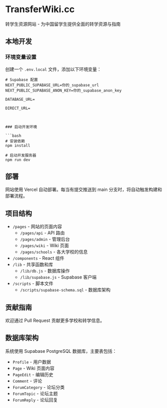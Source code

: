 # TransferWiki.cc

转学生资源网站 - 为中国留学生提供全面的转学资源与指南

## 本地开发

### 环境变量设置

创建一个 `.env.local` 文件，添加以下环境变量：

```
# Supabase 配置
NEXT_PUBLIC_SUPABASE_URL=你的_supabase_url
NEXT_PUBLIC_SUPABASE_ANON_KEY=你的_supabase_anon_key

DATABASE_URL=

DIRECT_URL=



### 启动开发环境

```bash
# 安装依赖
npm install

# 启动开发服务器
npm run dev
```

## 部署

网站使用 Vercel 自动部署。每当有提交推送到 main 分支时，将自动触发构建和部署流程。

## 项目结构

- `/pages` - 网站的页面内容
  - `/pages/api` - API 路由
  - `/pages/admin` - 管理后台
  - `/pages/wiki` - Wiki 页面
  - `/pages/schools` - 各大学校的信息
- `/components` - React 组件
- `/lib` - 共享函数和库
  - `/lib/db.js` - 数据库操作
  - `/lib/supabase.js` - Supabase 客户端
- `/scripts` - 脚本文件
  - `/scripts/supabase-schema.sql` - 数据库架构
  
## 贡献指南

欢迎通过 Pull Request 贡献更多学校和转学信息。

## 数据库架构

系统使用 Supabase PostgreSQL 数据库，主要表包括：

- `Profile` - 用户数据
- `Page` - Wiki 页面内容
- `PageEdit` - 编辑历史
- `Comment` - 评论
- `ForumCategory` - 论坛分类
- `ForumTopic` - 论坛主题
- `ForumReply` - 论坛回复